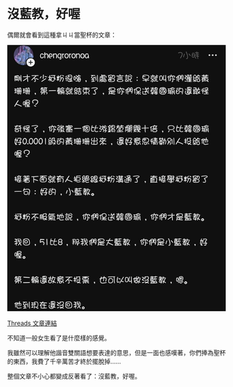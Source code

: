 # 沒藍教，好喔

偶爾就會看到這種拿ㄐㄐ當聖杯的文章：

![文章截圖](2024.2.2.jpg)

[Threads 文章連結](https://www.threads.net/@chengroronoa/post/C2y8M0NJ68b/)

不知道一般女生看了是什麼樣的感覺。

我雖然可以理解他諧音雙關語想要表達的意思，但是一面也感嘆著，你們捧為聖杯的東西，我費了千辛萬苦才終於擺脫掉……

整個文章不小心都變成反著看了：沒藍教，好喔。
